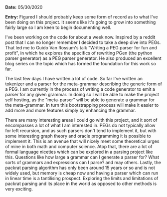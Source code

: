 **Date:** 05/30/2020

**Entry:** Figured I should probably keep some form of record as to what I've been doing on this project. It seems like it's going to grow into something fairly large so I am keen to begin documenting well.

I've been working on the code for about a week now. Inspired by a reddit post that I can no longer remember I decided to take a deep dive into PEGs. That led me to Guido Van Rossum's talk "Writing a PEG parser for fun and profit", in which he explores the specifics of rewriting PGen (the python parser generator) as a PEG parser generator. He also produced an excellent blog series on the topic which has formed the foundation for this work so far.

The last few days I have written a lot of code. So far I've written an tokenizer and a parser for the meta-grammar describing the generic form of a PEG. I am currently in the process of writing a code generator to emit a parser for any given grammar. In doing so I will be able to make the project self hosting, as the "meta-parser" will be able to generate a grammar for the meta-grammar. In turn this bootstrapping process will make it easier to add more and more features simply by enhancing the grammar.

There are many interesting areas I could go with this project, and it sort of encompasses a lot of what I am interested in. PEGs do not typically allow for left recursion, and as such parsers don't tend to implement it, but with some interesting graph theory and oracle programming it is possible to implement it. This is an avenue that will nicely meet some theoretical urges of mine in both math and computer science. Atop that, there are a lot of formal language niceties which can be explored in a parsing project like this. Questions like how large a grammar can I generate a parser for? What sorts of grammars and expressions can I parse? and may others. Lastly, the packrat parsing algorithm has only been around 15 years or so and is not widely used, but memory is cheap now and having a parser which can run in linear time is a tantilising prospect. Exploring the limits and limitations of packrat parsing and its place in the world as opposed to other methods is very exciting.

